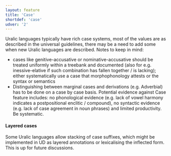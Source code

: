```yaml
---
layout: feature
title: 'Case'
shortdef: 'case'
udver: '2'
---
```



Uralic languages typically have rich case systems, most of the values are as
described in the universal guidelines, there may be a need to add some when new
Uralic languages are described. Notes to keep in mind:

* cases like genitive-accusative or nominative-accusative should be treated
  uniformly within a treebank and documented (also for e.g.
  inessive-elative if such combination has fallen together / is lacking); either
  systematically use a case that morphophonology attests or the syntax or
  semantics
* Distinguishing between marginal cases and derivations (e.g. Adverbial) has to
  be done on a case by case basis. Potential evidence against Case feature
  includes: no phonological evidence (e.g. lack of vowel harmony indicates a
  postpositional enclitic / compound), no syntactic evidence (e.g. lack of case
  agreement in noun phrases) and limited productivity. Be systematic.

#### Layered cases

Some Uralic languages allow stacking of case suffixes, which might be
implemented in UD as layered annotations or lexicalising the inflected form.
This is up for future discussions.

<!-- Interlanguage links updated Po lis 14 15:34:41 CET 2022 -->
